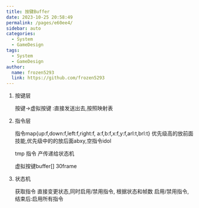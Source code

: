 ```yaml
---
title: 按键Buffer
date: 2023-10-25 20:58:49
permalink: /pages/e60ee4/
sidebar: auto
categories:
  - System
  - GameDesign
tags:
  - System
  - GameDesign
author: 
  name: frozen5293
  link: https://github.com/frozen5293
---
```


1. 按键层
    
    按键->虚拟按键 :直接发送出去,按照映射表
    
2. 指令层
      
    指令map{up:f,down:f,left:f,right:f, a:f,b:f,x:f,y:f,arl:t,brl:t}
    优先级高的放前面技能,优先级中的的放后面abxy,空指令idol

    tmp 指令 产传递给状态机

    虚拟按键buffer[] 30frame

3. 状态机

    获取指令
    直接变更状态,同时启用/禁用指令,
    根据状态和帧数 启用/禁用指令,
    结束后:启用所有指令



    

